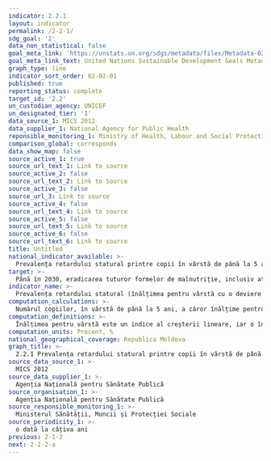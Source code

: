 ```yaml
---
indicator: 2.2.1
layout: indicator
permalink: /2-2-1/
sdg_goal: '2'
data_non_statistical: false
goal_meta_link: 'https://unstats.un.org/sdgs/metadata/files/Metadata-02-02-01.pdf'
goal_meta_link_text: United Nations Sustainable Development Goals Metadata (pdf 232kB)
graph_type: line
indicator_sort_order: 02-02-01
published: true
reporting_status: complete
target_id: '2.2'
un_custodian_agency: UNICEF
un_designated_tier: '1'
data_source_1: MICS 2012
data_supplier_1: National Agency for Public Health
reponsible_monitoring_1: Ministry of Health, Labour and Social Protection
comparison_global: corresponds
data_show_map: false
source_active_1: true
source_url_text_1: Link to source
source_active_2: false
source_url_text_2: Link to Source
source_active_3: false
source_url_3: Link to source
source_active_4: false
source_url_text_4: Link to source
source_active_5: false
source_url_text_5: Link to source
source_active_6: false
source_url_text_6: Link to source
title: Untitled
national_indicator_available: >-
  Prevalența retardului statural printre copii în vârstă de până la 5 ani
target: >-
  Până în 2030, eradicarea tuturor formelor de malnutriție, inclusiv atingerea până în 2025 a țintelor convenite la nivel internațional cu privire la greutatea și talia joasă la copiii sub vârsta de 5 ani, și abordarea necesităților nutriționale ale adolescentelor, femeilor însărcinate și celor care alăptează, cât și a persoanelor în vârstă
indicator_name: >-
  Prevalența retardului statural (înălțimea pentru vârstă cu o deviere standard <-2 de la mediana standardelor Organizației Mondiale a Sănătății (OMS) pentru creșterea copiilor) printre copii în vârstă de până la 5 ani
computation_calculations: >-
  Numărul copiilor, în vârstă de până la 5 ani, a căror înălțime pentru vârsta respectivă este mai mică cu două deviații standard de la mediana populației de referință, raportat la numărul total de copii în vârstă de până la 5 ani.
computation_definitions: >-
  Înălțimea pentru vârstă este un indice al creșterii lineare, iar o înălțime mai mică pentru vârsta respectivă  este considerată ca fiind retard statural. Retardul statural la copii reflectă o deficiență nutrițională cronică și rezultă din insuficiența aportului nutrițional adecvat pentru o perioadă lungă de timp, a bolilor recurente sau cronice, precum și a condițiilor socio-economice precare. Indicatorul este măsurat conform Standardelor pentru Creșterea Copiilor ale Organizației Mondiale a Sănătății.
computation_units: Procent, %
national_geographical_coverage: Republica Moldova
graph_title: >-
  2.2.1 Prevalența retardului statural printre copii în vârstă de până la 5 ani
source_data_source_1: >-
  MICS 2012
source_data_supplier_1: >-
  Agenția Națională pentru Sănătate Publică
source_organisation_1: >-
  Agenția Națională pentru Sănătate Publică
source_responsible_monitoring_1: >-
  Ministerul Sănătății, Muncii și Protecției Sociale
source_periodicity_1: >-
  o dată la câțiva ani
previous: 2-1-2
next: 2-2-2-a
---
```


